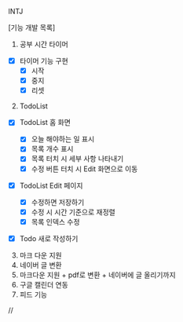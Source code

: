 INTJ

[기능 개발 목록]

1. 공부 시간 타이머

- [x] 타이머 기능 구현
  - [x] 시작
  - [x] 중지
  - [x] 리셋

2. TodoList

- [x] TodoList 홈 화면

  - [x] 오늘 해야하는 일 표시
  - [x] 목록 개수 표시
  - [x] 목록 터치 시 세부 사항 나타내기
  - [x] 수정 버튼 터치 시 Edit 화면으로 이동

- [x] TodoList Edit 페이지

  - [x] 수정하면 저장하기
  - [x] 수정 시 시간 기준으로 재정렬
  - [x] 목록 인덱스 수정

- [x] Todo 새로 작성하기

3. 마크 다운 지원
4. 네이버 글 변환
5. 마크다운 지원 + pdf로 변환 + 네이버에 글 올리기까지
6. 구글 캘린더 연동
7. 피드 기능

//
